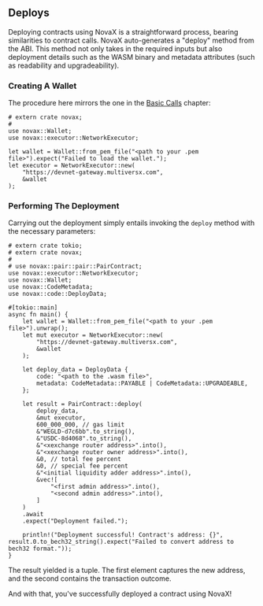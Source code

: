 ## Deploys

Deploying contracts using NovaX is a straightforward process, bearing similarities to contract calls. NovaX auto-generates a "deploy" method from the ABI. This method not only takes in the required inputs but also deployment details such as the WASM binary and metadata attributes (such as readability and upgradeability).

### Creating A Wallet

The procedure here mirrors the one in the [Basic Calls](../calls/basic.md) chapter:

```rust,ignore
# extern crate novax;
#
use novax::Wallet;
use novax::executor::NetworkExecutor;

let wallet = Wallet::from_pem_file("<path to your .pem file>").expect("Failed to load the wallet.");
let executor = NetworkExecutor::new(
    "https://devnet-gateway.multiversx.com",
    &wallet
);
```

### Performing The Deployment

Carrying out the deployment simply entails invoking the `deploy` method with the necessary parameters:

```rust,ignore
# extern crate tokio;
# extern crate novax;
#
# use novax::pair::pair::PairContract;
use novax::executor::NetworkExecutor;
use novax::Wallet;
use novax::CodeMetadata;
use novax::code::DeployData;

#[tokio::main]
async fn main() {
    let wallet = Wallet::from_pem_file("<path to your .pem file>").unwrap();
    let mut executor = NetworkExecutor::new(
        "https://devnet-gateway.multiversx.com",
        &wallet
    );

    let deploy_data = DeployData {
        code: "<path to the .wasm file>",
        metadata: CodeMetadata::PAYABLE | CodeMetadata::UPGRADEABLE,
    };

    let result = PairContract::deploy(
        deploy_data,
        &mut executor,
        600_000_000, // gas limit
        &"WEGLD-d7c6bb".to_string(),
        &"USDC-8d4068".to_string(),
        &"<xexchange router address>".into(),
        &"<xexchange router owner address>".into(),
        &0, // total fee percent
        &0, // special fee percent
        &"<initial liquidity adder address>".into(),
        &vec![
            "<first admin address>".into(),
            "<second admin address>".into(),
        ]
    )
    .await
    .expect("Deployment failed.");

    println!("Deployment successful! Contract's address: {}", result.0.to_bech32_string().expect("Failed to convert address to bech32 format."));
}
```

The result yielded is a tuple. The first element captures the new address, and the second contains the transaction outcome.

And with that, you've successfully deployed a contract using NovaX!
